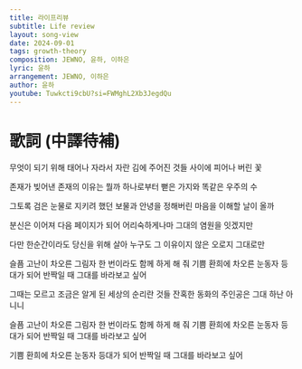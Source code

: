 ```yaml
---
title: 라이프리뷰
subtitle: Life review
layout: song-view
date: 2024-09-01
tags: growth-theory
composition: JEWNO, 윤하, 이하은
lyric: 윤하
arrangement: JEWNO, 이하은
author: 윤하
youtube: Tuwkcti9cbU?si=FWMghL2Xb3JegdQu
---
```


# 歌詞 (中譯待補)

무엇이 되기 위해 태어나 자라서
자란 김에 주어진 것들 사이에 피어나 버린 꽃

존재가 빚어낸 존재의 이유는 뭘까
하나로부터 뻗은 가지와 똑같은 우주의 수

그토록 검은 눈물로
지키려 했던 보물과
안녕을 정해버린 마음을 이해할 날이 올까

분신은 이어져
다음 페이지가 되어
어리숙하게나마 그대의 염원을 잇겠지만

다만 한순간이라도
당신을 위해 살아
누구도 그 이유이지 않은 오로지 그대로만

슬픔 고난이 차오른 그림자
한 번이라도 함께 하게 해 줘
기쁨 환희에 차오른 눈동자
등대가 되어 반짝일 때
그대를 바라보고 싶어

그때는 모르고
조금은 알게 된
세상의 순리란 것들
잔혹한 동화의 주인공은 그대 하난 아니니

슬픔 고난이 차오른 그림자
한 번이라도 함께 하게 해 줘
기쁨 환희에 차오른 눈동자
등대가 되어 반짝일 때
그대를 바라보고 싶어

기쁨 환희에 차오른 눈동자
등대가 되어 반짝일 때
그대를 바라보고 싶어
